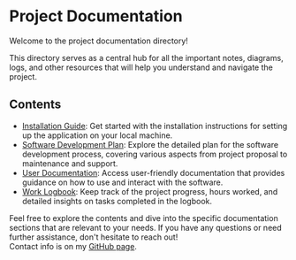 # Project Documentation

Welcome to the project documentation directory!

This directory serves as a central hub for all the important notes, diagrams, logs, and other resources that will help you understand and navigate the project.

## Contents

- [Installation Guide](installation.md): Get started with the installation instructions for setting up the application on your local machine.
- [Software Development Plan](SDP/README.md): Explore the detailed plan for the software development process, covering various aspects from project proposal to maintenance and support.
- [User Documentation](user-docs.md): Access user-friendly documentation that provides guidance on how to use and interact with the software.
- [Work Logbook](logbook.md): Keep track of the project progress, hours worked, and detailed insights on tasks completed in the logbook.

Feel free to explore the contents and dive into the specific documentation sections that are relevant to your needs. If you have any questions or need further assistance, don't hesitate to reach out!  
Contact info is on my [GitHub page](https://github.com/caden-maxwell).